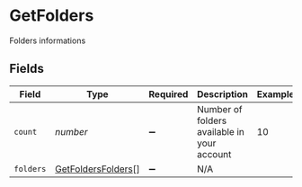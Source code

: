 # GetFolders

Folders informations


## Fields

| Field                                                           | Type                                                            | Required                                                        | Description                                                     | Example                                                         |
| --------------------------------------------------------------- | --------------------------------------------------------------- | --------------------------------------------------------------- | --------------------------------------------------------------- | --------------------------------------------------------------- |
| `count`                                                         | *number*                                                        | :heavy_minus_sign:                                              | Number of folders available in your account                     | 10                                                              |
| `folders`                                                       | [GetFoldersFolders](../../models/shared/getfoldersfolders.md)[] | :heavy_minus_sign:                                              | N/A                                                             |                                                                 |
